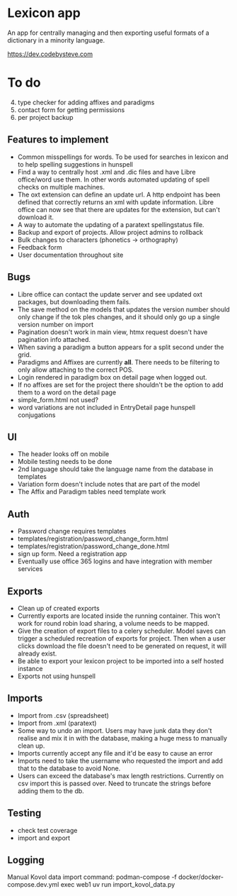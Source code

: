 # Lexicon app

An app for centrally managing and then exporting useful formats of a dictionary in a minority language.

https://dev.codebysteve.com

# To do
4. type checker for adding affixes and paradigms
5. contact form for getting permissions
6. per project backup

## Features to implement
- Common misspellings for words. To be used for searches in lexicon and to help spelling suggestions in hunspell
- Find a way to centrally host .xml and .dic files and have Libre office/word use them. In other words automated updating of spell checks on multiple machines.
- The oxt extension can define an update url. A http endpoint has been defined that correctly returns an xml with update information. Libre office can now see that there are updates for the extension, but can't download it.
- A way to automate the updating of a paratext spellingstatus file.
- Backup and export of projects. Allow project admins to rollback
- Bulk changes to characters (phonetics -> orthography)
- Feedback form
- User documentation throughout site

  
## Bugs
- Libre office can contact the update server and see updated oxt packages, but downloading them fails.
- The save method on the models that updates the version number should only change if the tok ples changes, and it should only go up a single version number on import
- Pagination doesn't work in main view, htmx request doesn't have pagination info attached.
- When saving a paradigm a button appears for a split second under the grid.
- Paradigms and Affixes are currently __all__. There needs to be filtering to only allow attaching to the correct POS.
- Login rendered in paradigm box on detail page when logged out.
- If no affixes are set for the project there shouldn't be the option to add them to a word on the detail page
- simple_form.html not used?
- word variations are not included in EntryDetail page hunspell conjugations

## UI
- The header looks off on mobile
- Mobile testing needs to be done
- 2nd language should take the language name from the database in templates
- Variation form doesn't include notes that are part of the model
- The Affix and Paradigm tables need template work

## Auth
- Password change requires templates
- templates/registration/password_change_form.html
- templates/registration/password_change_done.html
- sign up form. Need a registration app
- Eventually use office 365 logins and have integration with member services

## Exports
- Clean up of created exports
- Currently exports are located inside the running container. This won't work for round robin load sharing, a volume needs to be mapped.
- Give the creation of export files to a celery scheduler. Model saves can trigger a scheduled recreation of exports for project. Then when a user clicks download the file doesn't need to be generated on request, it will already exist.
- Be able to export your lexicon project to be imported into a self hosted instance
- Exports not using hunspell

## Imports
- Import from .csv (spreadsheet)
- Import from .xml (paratext)
- Some way to undo an import. Users may have junk data they don't realise and mix it in with the database, making a huge mess to manually clean up.
- Imports currently accept any file and it'd be easy to cause an error
- Imports need to take the username who requested the import and add that to the database to avoid None.
- Users can exceed the database's max length restrictions. Currently on csv import this is passed over. Need to truncate the strings before adding them to the db.


## Testing
- check test coverage
- import and export

## Logging

Manual Kovol data import command:
podman-compose -f docker/docker-compose.dev.yml exec web1 uv run import_kovol_data.py
